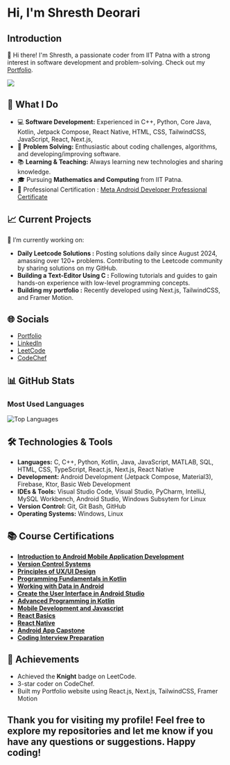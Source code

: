 # Hi, I'm Shresth Deorari

## Introduction
👋 Hi there! I'm Shresth, a passionate coder from IIT Patna with a strong interest in software development and problem-solving. Check out my [Portfolio](https://shresth-deorari.github.io/Portfolio/).

![](https://komarev.com/ghpvc/?username=shresth-deorari)


## 🚀 What I Do
- 💻 **Software Development:** Experienced in C++, Python, Core Java, Kotlin, Jetpack Compose, React Native, HTML, CSS, TailwindCSS, JavaScript, React, Next.js,
- 🧩 **Problem Solving:** Enthusiastic about coding challenges, algorithms, and developing/improving software.
- 📚 **Learning & Teaching:** Always learning new technologies and sharing knowledge.
- 🎓 Pursuing **Mathematics and Computing** from IIT Patna.
- 🎯 Professional Certification : [Meta Android Developer Professional Certificate](https://coursera.org/share/af355e352afcd1806ce54dd3212664ba)

## 📈 Current Projects
🔭 I’m currently working on:
- **Daily Leetcode Solutions :** Posting solutions daily since August 2024, amassing over 120+ problems. Contributing to the Leetcode community by sharing solutions on my GitHub.
- **Building a Text-Editor Using C :** Following tutorials and guides to gain hands-on experience with low-level programming concepts.
- **Building my portfolio :** Recently developed using Next.js, TailwindCSS, and Framer Motion.

## 🌐 Socials
- [Portfolio](https://shresth-deorari.github.io/Portfolio/)
- [LinkedIn](https://www.linkedin.com/in/shresth-deorari-iit-patna/)
- [LeetCode](https://leetcode.com/u/Shresth_Deorari/)
- [CodeChef](https://www.codechef.com/users/sahabrocker)

## 📊 GitHub Stats

### Most Used Languages
![Top Languages](https://github-readme-stats.vercel.app/api/top-langs/?username=Shresth-Deorari&layout=compact&hide=css,Shell,Procfile&hide_border=true&theme=tokyonight&card_width=450&cache_seconds=1800)

## 🛠️ Technologies & Tools
- **Languages:** C, C++, Python, Kotlin, Java, JavaScript, MATLAB, SQL, HTML, CSS, TypeScript, React.js, Next.js, React Native
- **Development:** Android Development (Jetpack Compose, Material3), Firebase, Ktor, Basic Web Development
- **IDEs & Tools:** Visual Studio Code, Visual Studio, PyCharm, IntelliJ, MySQL Workbench, Android Studio, Windows Subsytem for Linux
- **Version Control:** Git, Git Bash, GitHub
- **Operating Systems:** Windows, Linux

## 📚 Course Certifications
- **[Introduction to Android Mobile Application Development](https://coursera.org/share/17d626b0130801749f4391533f1c2a84)**
- **[Version Control Systems](https://coursera.org/share/49580534fb0f1ab2988e64b488636998)**
- **[Principles of UX/UI Design](https://coursera.org/share/cf9dc01fe9c4a254cd2a8d818d26f25d)**
- **[Programming Fundamentals in Kotlin](https://coursera.org/share/2d6e3af6a2cffc0ccfbbf5b8ea3c4dbf)**
- **[Working with Data in Android](https://coursera.org/share/e6985c4454a4b4185d51ff11ea5a6345)**
- **[Create the User Interface in Android Studio](https://coursera.org/share/15ee2213c72d6f69dff409d09c9a9310)**
- **[Advanced Programming in Kotlin](https://coursera.org/share/3d6b50d91593a4f87b38e3407f558fba)**
- **[Mobile Development and Javascript](https://coursera.org/share/75e6b390db236e44896265989953a253)**
- **[React Basics](https://coursera.org/share/16efd654f316ae2f2a62840a48f48159)**
- **[React Native](https://coursera.org/share/cc0a991c4dbaa0e7be9e69a7cb235a21)**
- **[Android App Capstone](https://coursera.org/share/26e2221d40e7e511de2c2b4fbcac5572)**
- **[Coding Interview Preparation](https://coursera.org/share/f59c0b64907e18a448cb28ca3bb99f2a)**

## 🌟 Achievements
- Achieved the **Knight** badge on LeetCode.
- 3-star coder on CodeChef.
- Built my Portfolio website using React.js, Next.js, TailwindCSS, Framer Motion

## Thank you for visiting my profile! Feel free to explore my repositories and let me know if you have any questions or suggestions. Happy coding!
